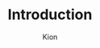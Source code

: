 ---
index : 0
author : Kion
title : Introduction
slug : gtk-astroids
source : https://github.com/kion-dgl/DashGL-GTK-Astroids-Tutorial
length : 18
---